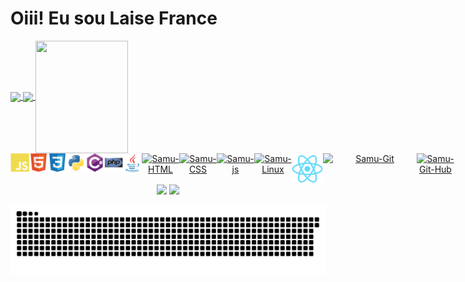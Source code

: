 <h1> Oiii! Eu sou Laise France </h1>
  <a href="https://github.com/LaiFrance">
  <img height="170em"   align="center" src="https://github-readme-stats.vercel.app/api?username=LaiFrance&show_icons=true&theme=react&include_all_commits=true&count_private=true"/>
  <img height="170em"  align="center" src="https://github-readme-stats.vercel.app/api/top-langs/?username=LaiFrance&layout=compact&langs_count=7&theme=react" />
<img align="center" width="148" height="180" src="https://media1.tenor.com/images/68e8337fb4eb7e40645d832c64762a8b/tenor.gif?itemid=19443613">
<div  align="center"> 
  <div style="display:flex"><br>
  <img align="center" alt="Rafa-Js" height="30" width="40" src="https://raw.githubusercontent.com/devicons/devicon/master/icons/javascript/javascript-plain.svg">
  <img align="center" alt="HTML" height="30" width="40" src="https://raw.githubusercontent.com/devicons/devicon/master/icons/html5/html5-original.svg">
  <img align="center" alt="CSS" height="30" width="40" src="https://raw.githubusercontent.com/devicons/devicon/master/icons/css3/css3-original.svg">
  <img align="center" alt="Python" height="30" width="40" src="https://raw.githubusercontent.com/devicons/devicon/master/icons/python/python-original.svg">
  <img align="center" alt="Csharp" height="30" width="40" src="https://raw.githubusercontent.com/devicons/devicon/master/icons/csharp/csharp-original.svg">
  <img align="center" alt="PHP" height="30" width="40" src="https://raw.githubusercontent.com/devicons/devicon/master/icons/php/php-original.svg">
  <img align="center" alt="java" height="30" width="40" src="https://raw.githubusercontent.com/devicons/devicon/master/icons/java/java-original.svg">
 <div style="display: flex"><br>
  <img align="center" alt="Samu-HTML" height="50" width="60" src="https://user-images.githubusercontent.com/93998809/150248478-3364c523-94a7-4582-bafd-77b35d298cf2.gif">
  <img align="center" alt="Samu-CSS" height="50" width="60" src="https://user-images.githubusercontent.com/93998809/150248634-fe0cd48d-ff05-4a38-9798-c5544ddd9729.gif">
  <img align="center" alt="Samu-js" height="50" width="60" src="https://user-images.githubusercontent.com/93998809/150248836-8cf649e4-d3a9-48ea-807a-c85c2419f967.gif">
  <img align="center" alt="Samu-Linux" height="50" width="60" src="https://user-images.githubusercontent.com/93998809/149452173-ef3423e3-8352-472e-af44-a2402759204f.png">
  <img align="center" alt="Samu-React" height="50" width="60" src="https://raw.githubusercontent.com/devicons/devicon/master/icons/react/react-original.svg">
  <img align="center" alt="Samu-Git" height="50" width="150" src="https://user-images.githubusercontent.com/93998809/150248649-9d3d77b9-e93b-4be2-ba6a-4884a37979cf.gif">
  <img align="center" alt="Samu-Git-Hub" height="50" width="60" src="https://user-images.githubusercontent.com/93998809/150248731-9534ea22-fd61-44b9-b8c9-adc7690c6cec.gif">
</div>
    
</div>
  <a href="https://www.instagram.com/lai_fran/" target="_blank"><img src="https://img.shields.io/badge/-Instagram-%23E4405F?style=for-the-badge&logo=instagram&logoColor=white" target="_blank"></a>
  <a href="https://www.linkedin.com/in/laise-france-74428712a/" target="_blank"><img src="https://img.shields.io/badge/-LinkedIn-%230077B5?style=for-the-badge&logo=linkedin&logoColor=white" target="_blank"></a> 
 
  ![Snake animation](https://github.com/LaiFrance/LaiFrance/blob/output/github-contribution-grid-snake.svg)
 
</div>
 

